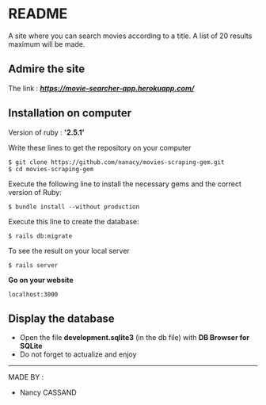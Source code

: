 # README
A site where you can search movies according to a title. A list of 20 results maximum will be made.

## Admire the site
The link : ***https://movie-searcher-app.herokuapp.com/***

## Installation on computer

Version of ruby : **'2.5.1'**  
 
Write these lines to get the repository on your computer
```
$ git clone https://github.com/nanacy/movies-scraping-gem.git
$ cd movies-scraping-gem
```

Execute the following line to install the necessary gems and the correct version of Ruby: 
```
$ bundle install --without production
```
Execute this line to create the database:
```
$ rails db:migrate
```


To see the result on your local server
```
$ rails server
```
**Go on your website**
```
localhost:3000
```

## Display the database

* Open the file **development.sqlite3** (in the db file) with **DB Browser for SQLite**
* Do not forget to actualize and enjoy

--------------------------------------

MADE BY :
* Nancy CASSAND